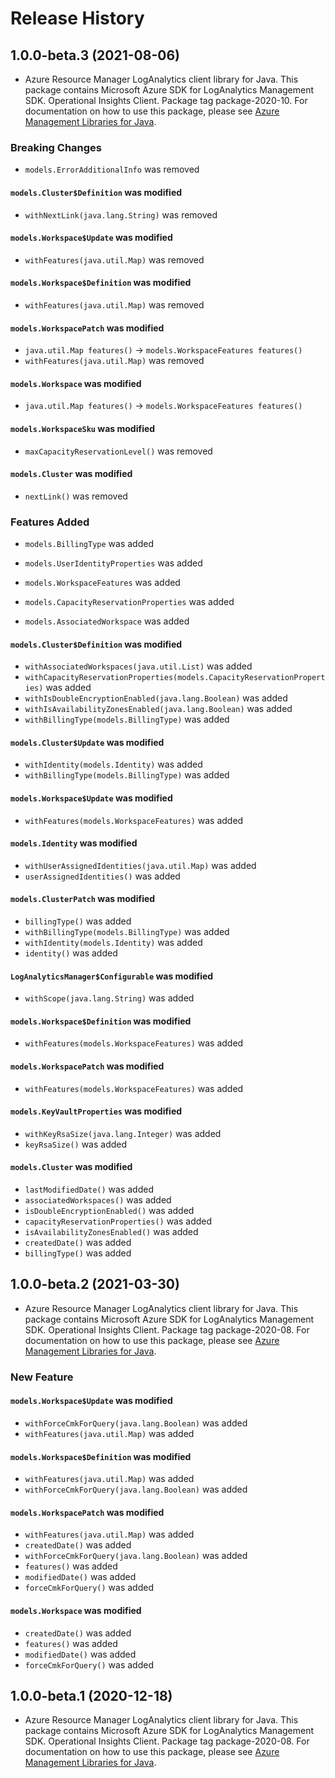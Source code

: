 # Release History

## 1.0.0-beta.3 (2021-08-06)

- Azure Resource Manager LogAnalytics client library for Java. This package contains Microsoft Azure SDK for LogAnalytics Management SDK. Operational Insights Client. Package tag package-2020-10. For documentation on how to use this package, please see [Azure Management Libraries for Java](https://aka.ms/azsdk/java/mgmt).

### Breaking Changes

* `models.ErrorAdditionalInfo` was removed

#### `models.Cluster$Definition` was modified

* `withNextLink(java.lang.String)` was removed

#### `models.Workspace$Update` was modified

* `withFeatures(java.util.Map)` was removed

#### `models.Workspace$Definition` was modified

* `withFeatures(java.util.Map)` was removed

#### `models.WorkspacePatch` was modified

* `java.util.Map features()` -> `models.WorkspaceFeatures features()`
* `withFeatures(java.util.Map)` was removed

#### `models.Workspace` was modified

* `java.util.Map features()` -> `models.WorkspaceFeatures features()`

#### `models.WorkspaceSku` was modified

* `maxCapacityReservationLevel()` was removed

#### `models.Cluster` was modified

* `nextLink()` was removed

### Features Added

* `models.BillingType` was added

* `models.UserIdentityProperties` was added

* `models.WorkspaceFeatures` was added

* `models.CapacityReservationProperties` was added

* `models.AssociatedWorkspace` was added

#### `models.Cluster$Definition` was modified

* `withAssociatedWorkspaces(java.util.List)` was added
* `withCapacityReservationProperties(models.CapacityReservationProperties)` was added
* `withIsDoubleEncryptionEnabled(java.lang.Boolean)` was added
* `withIsAvailabilityZonesEnabled(java.lang.Boolean)` was added
* `withBillingType(models.BillingType)` was added

#### `models.Cluster$Update` was modified

* `withIdentity(models.Identity)` was added
* `withBillingType(models.BillingType)` was added

#### `models.Workspace$Update` was modified

* `withFeatures(models.WorkspaceFeatures)` was added

#### `models.Identity` was modified

* `withUserAssignedIdentities(java.util.Map)` was added
* `userAssignedIdentities()` was added

#### `models.ClusterPatch` was modified

* `billingType()` was added
* `withBillingType(models.BillingType)` was added
* `withIdentity(models.Identity)` was added
* `identity()` was added

#### `LogAnalyticsManager$Configurable` was modified

* `withScope(java.lang.String)` was added

#### `models.Workspace$Definition` was modified

* `withFeatures(models.WorkspaceFeatures)` was added

#### `models.WorkspacePatch` was modified

* `withFeatures(models.WorkspaceFeatures)` was added

#### `models.KeyVaultProperties` was modified

* `withKeyRsaSize(java.lang.Integer)` was added
* `keyRsaSize()` was added

#### `models.Cluster` was modified

* `lastModifiedDate()` was added
* `associatedWorkspaces()` was added
* `isDoubleEncryptionEnabled()` was added
* `capacityReservationProperties()` was added
* `isAvailabilityZonesEnabled()` was added
* `createdDate()` was added
* `billingType()` was added

## 1.0.0-beta.2 (2021-03-30)

- Azure Resource Manager LogAnalytics client library for Java. This package contains Microsoft Azure SDK for LogAnalytics Management SDK. Operational Insights Client. Package tag package-2020-08. For documentation on how to use this package, please see [Azure Management Libraries for Java](https://aka.ms/azsdk/java/mgmt).

### New Feature

#### `models.Workspace$Update` was modified

* `withForceCmkForQuery(java.lang.Boolean)` was added
* `withFeatures(java.util.Map)` was added

#### `models.Workspace$Definition` was modified

* `withFeatures(java.util.Map)` was added
* `withForceCmkForQuery(java.lang.Boolean)` was added

#### `models.WorkspacePatch` was modified

* `withFeatures(java.util.Map)` was added
* `createdDate()` was added
* `withForceCmkForQuery(java.lang.Boolean)` was added
* `features()` was added
* `modifiedDate()` was added
* `forceCmkForQuery()` was added

#### `models.Workspace` was modified

* `createdDate()` was added
* `features()` was added
* `modifiedDate()` was added
* `forceCmkForQuery()` was added

## 1.0.0-beta.1 (2020-12-18)

- Azure Resource Manager LogAnalytics client library for Java. This package contains Microsoft Azure SDK for LogAnalytics Management SDK. Operational Insights Client. Package tag package-2020-08. For documentation on how to use this package, please see [Azure Management Libraries for Java](https://aka.ms/azsdk/java/mgmt).
